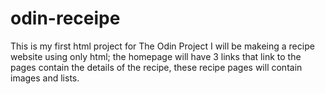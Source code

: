 # odin-receipe
This is my first html project for The Odin Project
I will be makeing a recipe website using only html; the homepage will have 3 links that link to the pages contain the details of the recipe, these recipe pages will contain images and lists.